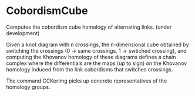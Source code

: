 # CobordismCube
Computes the cobordism cube homology of alternating links. (under development)

Given a knot diagram with n crossings, the n-dimensional cube obtained by switching the crossings (0 -> same crossings, 
1 -> swtiched crossing), and computing the Khovanov homology of these diagrams
defines a chain complex where the differentials are the maps (up to sign) on the Khovanov homology induced from the
link cobordisms that switches crossings.

The command CCKerImg picks up concrete representatives of the homology groups.
